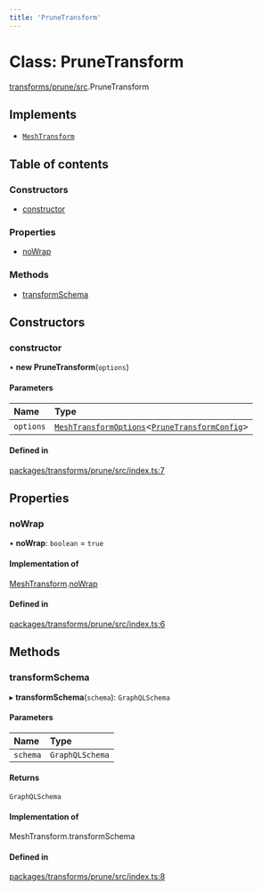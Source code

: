 ```yaml
---
title: 'PruneTransform'
---
```


# Class: PruneTransform

[transforms/prune/src](../modules/transforms_prune_src).PruneTransform

## Implements

- [`MeshTransform`](/docs/api/interfaces/types_src.MeshTransform)

## Table of contents

### Constructors

- [constructor](transforms_prune_src.PruneTransform#constructor)

### Properties

- [noWrap](transforms_prune_src.PruneTransform#nowrap)

### Methods

- [transformSchema](transforms_prune_src.PruneTransform#transformschema)

## Constructors

### constructor

• **new PruneTransform**(`options`)

#### Parameters

| Name | Type |
| :------ | :------ |
| `options` | [`MeshTransformOptions`](/docs/api/interfaces/types_src.MeshTransformOptions)\<[`PruneTransformConfig`](/docs/api/interfaces/types_src.YamlConfig.PruneTransformConfig)> |

#### Defined in

[packages/transforms/prune/src/index.ts:7](https://github.com/Urigo/graphql-mesh/blob/master/packages/transforms/prune/src/index.ts#L7)

## Properties

### noWrap

• **noWrap**: `boolean` = `true`

#### Implementation of

[MeshTransform](/docs/api/interfaces/types_src.MeshTransform).[noWrap](/docs/api/interfaces/types_src.MeshTransform#nowrap)

#### Defined in

[packages/transforms/prune/src/index.ts:6](https://github.com/Urigo/graphql-mesh/blob/master/packages/transforms/prune/src/index.ts#L6)

## Methods

### transformSchema

▸ **transformSchema**(`schema`): `GraphQLSchema`

#### Parameters

| Name | Type |
| :------ | :------ |
| `schema` | `GraphQLSchema` |

#### Returns

`GraphQLSchema`

#### Implementation of

MeshTransform.transformSchema

#### Defined in

[packages/transforms/prune/src/index.ts:8](https://github.com/Urigo/graphql-mesh/blob/master/packages/transforms/prune/src/index.ts#L8)
